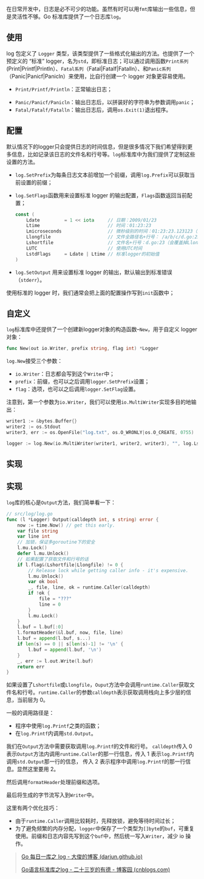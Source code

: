 在日常开发中，日志是必不可少的功能。虽然有时可以用`fmt`库输出一些信息，但是灵活性不够。Go 标准库提供了一个日志库`log`。

## 使用

log 包定义了 `Logger` 类型，该类型提供了一些格式化输出的方法。也提供了一个预定义的 “标准” logger，名为`std`，即标准日志；可以通过调用函数`Print系列`(Print|Printf|Println）、`Fatal系列`（Fatal|Fatalf|Fatalln）、和`Panic系列`（Panic|Panicf|Panicln）来使用，比自行创建一个 logger 对象更容易使用。

+ `Print/Printf/Println`：正常输出日志；

- `Panic/Panicf/Panicln`：输出日志后，以拼装好的字符串为参数调用`panic`；
- `Fatal/Fatalf/Fatalln`：输出日志后，调用`os.Exit(1)`退出程序。

## 配置

默认情况下的logger只会提供日志的时间信息，但是很多情况下我们希望得到更多信息，比如记录该日志的文件名和行号等。`log`标准库中为我们提供了定制这些设置的方法。

+ `log.SetPrefix`为每条日志文本前增加一个前缀，调用`log.Prefix`可以获取当前设置的前缀；

+ `log.SetFlags`函数用来设置标准 logger 的输出配置，`Flags`函数返回当前配置；

  ```go
  const (
      Ldate         = 1 << iota     // 日期：2009/01/23
      Ltime                         // 时间：01:23:23
      Lmicroseconds                 // 微秒级别的时间：01:23:23.123123（用于增强Ltime位）
      Llongfile                     // 文件全路径名+行号： /a/b/c/d.go:23
      Lshortfile                    // 文件名+行号：d.go:23（会覆盖掉Llongfile）
      LUTC                          // 使用UTC时间
      LstdFlags     = Ldate | Ltime // 标准logger的初始值
  )
  ```

+ `log.SetOutput` 用来设置标准 logger 的输出，默认输出到标准错误（`stderr`）。

使用标准的 logger 时，我们通常会把上面的配置操作写到`init`函数中；

## 自定义

`log`标准库中还提供了一个创建新logger对象的构造函数–`New`，用于自定义 logger 对象：

```go
func New(out io.Writer, prefix string, flag int) *Logger
```

`log.New`接受三个参数：

- `io.Writer`：日志都会写到这个`Writer`中；
- `prefix`：前缀，也可以之后调用`logger.SetPrefix`设置； 
- `flag`：选项，也可以之后调用`logger.SetFlag`设置。

注意到，第一个参数为`io.Writer`，我们可以使用`io.MultiWriter`实现多目的地输出：

```go
writer1 := &bytes.Buffer{}
writer2 := os.Stdout
writer3, err := os.OpenFile("log.txt", os.O_WRONLY|os.O_CREATE, 0755)

logger := log.New(io.MultiWriter(writer1, writer2, writer3), "", log.Lshortfile|log.LstdFlags)
```

## 实现

## 实现

`log`库的核心是`Output`方法，我们简单看一下：

```go
// src/log/log.go 
func (l *Logger) Output(calldepth int, s string) error {  
    now := time.Now() // get this early.  
    var file string  
    var line int
    // 加锁，保证多goroutine下的安全
    l.mu.Lock()  
    defer l.mu.Unlock()
    // 如果配置了获取文件和行号的话
    if l.flag&(Lshortfile|Llongfile) != 0 {    
        // Release lock while getting caller info - it's expensive.    
        l.mu.Unlock()   
        var ok bool    
        _, file, line, ok = runtime.Caller(calldepth)    
        if !ok {     
            file = "???"      
            line = 0    
        }    
        l.mu.Lock()  
    }  
    l.buf = l.buf[:0]  
    l.formatHeader(&l.buf, now, file, line)  
    l.buf = append(l.buf, s...)  
    if len(s) == 0 || s[len(s)-1] != '\n' {    
        l.buf = append(l.buf, '\n')  
    }  
    _, err := l.out.Write(l.buf)  
    return err 
} 
```

如果设置了`Lshortfile`或`Llongfile`，`Ouput`方法中会调用`runtime.Caller`获取文件名和行号。`runtime.Caller`的参数`calldepth`表示获取调用栈向上多少层的信息，当前层为 0。

一般的调用路径是：

- 程序中使用`log.Printf`之类的函数；
- 在`log.Printf`内调用`std.Output`。

我们在`Output`方法中需要获取调用`log.Printf`的文件和行号。 `calldepth`传入 0 表示`Output`方法内调用`runtime.Caller`的那一行信息，传入 1 表示`log.Printf`内调用`std.Output`那一行的信息， 传入 2 表示程序中调用`log.Printf`的那一行信息。显然这里要用 2。

然后调用`formatHeader`处理前缀和选项。

最后将生成的字节流写入到`Writer`中。

这里有两个优化技巧：

- 由于`runtime.Caller`调用比较耗时，先释放锁，避免等待时间过长；
- 为了避免频繁的内存分配，`logger`中保存了一个类型为`[]byte`的`buf`，可重复使用。前缀和日志内容先写到这个`buf`中，然后统一写入`Writer`，减少 io 操作。

> [Go 每日一库之 log - 大俊的博客 (darjun.github.io)](https://darjun.github.io/2020/02/07/godailylib/log/)
>
> [Go语言标准库之log - 二十三岁的有德 - 博客园 (cnblogs.com)](https://www.cnblogs.com/nickchen121/p/11517450.html#一log)